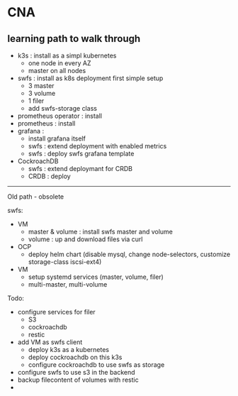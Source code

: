 # CNA

## learning path to walk through
- k3s : install as a simpl kubernetes
  - one node in every AZ
  - master on all nodes
- swfs : install as k8s deployment first simple setup
  - 3 master
  - 3 volume
  - 1 filer
  - add swfs-storage class
- prometheus operator : install
- prometheus : install
- grafana : 
  - install grafana itself
  - swfs : extend deployment with enabled metrics
  - swfs : deploy swfs grafana template
- CockroachDB
  - swfs : extend deploymant for CRDB
  - CRDB : deploy
  



---
Old path - obsolete

swfs:
- VM
  * master & volume : install swfs master and volume
  * volume : up and download files via curl
- OCP
  * deploy helm chart (disable mysql, change node-selectors, customize storage-class iscsi-ext4)
- VM
  * setup systemd services (master, volume, filer)
  * multi-master, multi-volume
  
Todo:
  * configure services for filer
    * S3
    * cockroachdb
    * restic
  * add VM as swfs client
    * deploy k3s as a kubernetes 
    * deploy cockroachdb on this k3s
    * configure cockroachdb to use swfs as storage
  * configure swfs to use s3 in the backend
  * backup filecontent of volumes with restic
  * 
    
